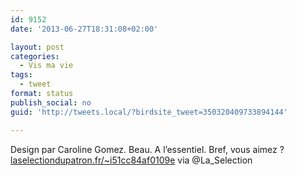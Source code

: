 ```yaml
---
id: 9152
date: '2013-06-27T18:31:08+02:00'

layout: post
categories:
  - Vis ma vie
tags:
  - tweet
format: status
publish_social: no
guid: 'http://tweets.local/?birdsite_tweet=350320409733894144'

---
```


Design par Caroline Gomez. Beau. A l’essentiel. Bref, vous aimez ? [laselectiondupatron.fr/~i51cc84af0109e](http://laselectiondupatron.fr/~i51cc84af0109e) via @La\_Selection